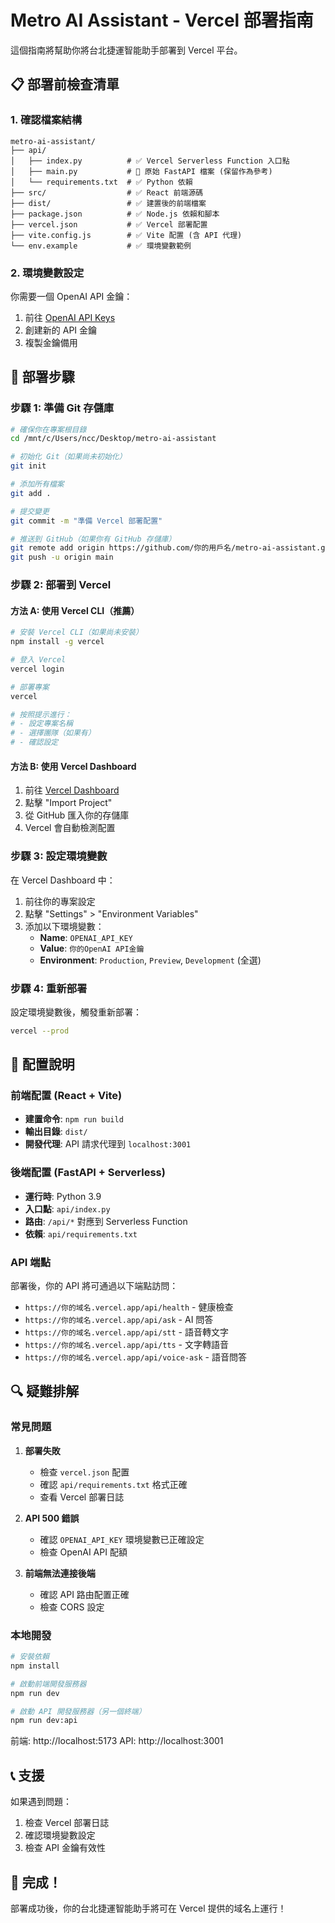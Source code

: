 # Metro AI Assistant - Vercel 部署指南

這個指南將幫助你將台北捷運智能助手部署到 Vercel 平台。

## 📋 部署前檢查清單

### 1. 確認檔案結構
```
metro-ai-assistant/
├── api/
│   ├── index.py          # ✅ Vercel Serverless Function 入口點
│   ├── main.py           # 🔸 原始 FastAPI 檔案 (保留作為參考)
│   └── requirements.txt  # ✅ Python 依賴
├── src/                  # ✅ React 前端源碼
├── dist/                 # ✅ 建置後的前端檔案
├── package.json          # ✅ Node.js 依賴和腳本
├── vercel.json           # ✅ Vercel 部署配置
├── vite.config.js        # ✅ Vite 配置 (含 API 代理)
└── env.example           # ✅ 環境變數範例
```

### 2. 環境變數設定
你需要一個 OpenAI API 金鑰：
1. 前往 [OpenAI API Keys](https://platform.openai.com/api-keys)
2. 創建新的 API 金鑰
3. 複製金鑰備用

## 🚀 部署步驟

### 步驟 1: 準備 Git 存儲庫

```bash
# 確保你在專案根目錄
cd /mnt/c/Users/ncc/Desktop/metro-ai-assistant

# 初始化 Git（如果尚未初始化）
git init

# 添加所有檔案
git add .

# 提交變更
git commit -m "準備 Vercel 部署配置"

# 推送到 GitHub（如果你有 GitHub 存儲庫）
git remote add origin https://github.com/你的用戶名/metro-ai-assistant.git
git push -u origin main
```

### 步驟 2: 部署到 Vercel

#### 方法 A: 使用 Vercel CLI（推薦）

```bash
# 安裝 Vercel CLI（如果尚未安裝）
npm install -g vercel

# 登入 Vercel
vercel login

# 部署專案
vercel

# 按照提示進行：
# - 設定專案名稱
# - 選擇團隊（如果有）
# - 確認設定
```

#### 方法 B: 使用 Vercel Dashboard

1. 前往 [Vercel Dashboard](https://vercel.com/dashboard)
2. 點擊 "Import Project"
3. 從 GitHub 匯入你的存儲庫
4. Vercel 會自動檢測配置

### 步驟 3: 設定環境變數

在 Vercel Dashboard 中：

1. 前往你的專案設定
2. 點擊 "Settings" > "Environment Variables"
3. 添加以下環境變數：
   - **Name**: `OPENAI_API_KEY`
   - **Value**: `你的OpenAI API金鑰`
   - **Environment**: `Production`, `Preview`, `Development` (全選)

### 步驟 4: 重新部署

設定環境變數後，觸發重新部署：
```bash
vercel --prod
```

## 🔧 配置說明

### 前端配置 (React + Vite)
- **建置命令**: `npm run build`
- **輸出目錄**: `dist/`
- **開發代理**: API 請求代理到 `localhost:3001`

### 後端配置 (FastAPI + Serverless)
- **運行時**: Python 3.9
- **入口點**: `api/index.py`
- **路由**: `/api/*` 對應到 Serverless Function
- **依賴**: `api/requirements.txt`

### API 端點
部署後，你的 API 將可通過以下端點訪問：
- `https://你的域名.vercel.app/api/health` - 健康檢查
- `https://你的域名.vercel.app/api/ask` - AI 問答
- `https://你的域名.vercel.app/api/stt` - 語音轉文字
- `https://你的域名.vercel.app/api/tts` - 文字轉語音
- `https://你的域名.vercel.app/api/voice-ask` - 語音問答

## 🔍 疑難排解

### 常見問題

1. **部署失敗**
   - 檢查 `vercel.json` 配置
   - 確認 `api/requirements.txt` 格式正確
   - 查看 Vercel 部署日誌

2. **API 500 錯誤**
   - 確認 `OPENAI_API_KEY` 環境變數已正確設定
   - 檢查 OpenAI API 配額

3. **前端無法連接後端**
   - 確認 API 路由配置正確
   - 檢查 CORS 設定

### 本地開發

```bash
# 安裝依賴
npm install

# 啟動前端開發服務器
npm run dev

# 啟動 API 開發服務器（另一個終端）
npm run dev:api
```

前端: http://localhost:5173
API: http://localhost:3001

## 📞 支援

如果遇到問題：
1. 檢查 Vercel 部署日誌
2. 確認環境變數設定
3. 檢查 API 金鑰有效性

## 🎉 完成！

部署成功後，你的台北捷運智能助手將可在 Vercel 提供的域名上運行！
